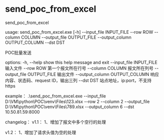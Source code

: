 # send_poc_from_excel
send_poc_from_excel


usage: send_poc_from_excel.exe [-h] --input_file INPUT_FILE --row ROW --column COLUMN --output_file OUTPUT_FILE --output_column OUTPUT_COLUMN --dst DST

POC批量发送

options:
  -h, --help            show this help message and exit
  --input_file INPUT_FILE
                        输入文件
  --row ROW             第一个报文所在行号
  --column COLUMN       报文所在列号
  --output_file OUTPUT_FILE
                        输出文件
  --output_column OUTPUT_COLUMN
                        响应内容、状态码、request ID，输出三列
  --dst DST             站点地址，ip:port，不支持https


example：
    .\send_poc_from_excel.exe --input_file D:\VM\python\POC\venv\Files\123.xlsx --row 2 --column 2 --output_file D:\VM\python\POC\venv\Files\789.xlsx --output_column 6 --dst 10.50.81.59:8000




changelog：
v1.1：
  1、增加了报文中多个空行的处理
  
v1.2：
  1、增加了请求头值为空的处理